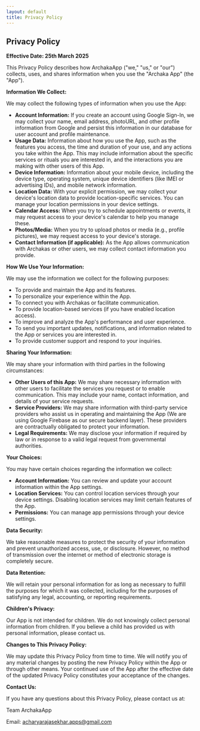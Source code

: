 ```yaml
---
layout: default
title: Privacy Policy
---
```

## Privacy Policy

**Effective Date: 25th March 2025**

This Privacy Policy describes how ArchakaApp ("we," "us," or "our") collects, uses, and shares information when you use the "Archaka App" (the "App").

**Information We Collect:**

We may collect the following types of information when you use the App:

* **Account Information:** If you create an account using Google Sign-In, we may collect your name, email address, photoURL, and other profile information from Google and persist this information in our database for user account and profile maintenance.
* **Usage Data:** Information about how you use the App, such as the features you access, the time and duration of your use, and any actions you take within the App. This may include information about the specific services or rituals you are interested in, and the interactions you are making with other users of this App.
* **Device Information:** Information about your mobile device, including the device type, operating system, unique device identifiers (like IMEI or advertising IDs), and mobile network information.
* **Location Data:** With your explicit permission, we may collect your device's location data to provide location-specific services. You can manage your location permissions in your device settings.
* **Calendar Access:** When you try to schedule appointments or events, it may request access to your device's calendar to help you manage these.
* **Photos/Media:** When you try to upload photos or media (e.g., profile pictures), we may request access to your device's storage.
* **Contact Information (if applicable):** As the App allows communication with Archakas or other users, we may collect contact information you provide.

**How We Use Your Information:**

We may use the information we collect for the following purposes:

* To provide and maintain the App and its features.
* To personalize your experience within the App.
* To connect you with Archakas or facilitate communication.
* To provide location-based services (if you have enabled location access).
* To improve and analyze the App's performance and user experience.
* To send you important updates, notifications, and information related to the App or services you are interested in.
* To provide customer support and respond to your inquiries.

**Sharing Your Information:**

We may share your information with third parties in the following circumstances:

* **Other Users of this App:** We may share necessary information with other users to facilitate the services you request or to enable communication. This may include your name, contact information, and details of your service requests.
* **Service Providers:** We may share information with third-party service providers who assist us in operating and maintaining the App (We are using Google Firebase as our secure backend layer). These providers are contractually obligated to protect your information.
* **Legal Requirements:** We may disclose your information if required by law or in response to a valid legal request from governmental authorities.

**Your Choices:**

You may have certain choices regarding the information we collect:

* **Account Information:** You can review and update your account information within the App settings.
* **Location Services:** You can control location services through your device settings. Disabling location services may limit certain features of the App.
* **Permissions:** You can manage app permissions through your device settings.

**Data Security:**

We take reasonable measures to protect the security of your information and prevent unauthorized access, use, or disclosure. However, no method of transmission over the internet or method of electronic storage is completely secure.

**Data Retention:**

We will retain your personal information for as long as necessary to fulfill the purposes for which it was collected, including for the purposes of satisfying any legal, accounting, or reporting requirements.

**Children's Privacy:**

Our App is not intended for children. We do not knowingly collect personal information from children. If you believe a child has provided us with personal information, please contact us.

**Changes to This Privacy Policy:**

We may update this Privacy Policy from time to time. We will notify you of any material changes by posting the new Privacy Policy within the App or through other means. Your continued use of the App after the effective date of the updated Privacy Policy constitutes your acceptance of the changes.

**Contact Us:**

If you have any questions about this Privacy Policy, please contact us at:

Team ArchakaApp

Email: acharyarajasekhar.apps@gmail.com
